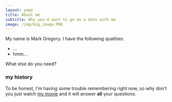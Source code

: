 ```yaml
---
layout: page
title: About me
subtitle: Why you'd want to go on a date with me
image: /img/big_image.PNG
---
```


My name is Mark Gregory. I have the following qualities:

- ...
- hmm...

What else do you need?

### my history

To be honest, I'm having some trouble remembering right now, so why don't you just watch [my movie](http://en.wikipedia.org/wiki/The_Princess_Bride_%28film%29) and it will answer **all** your questions.
